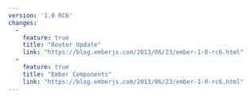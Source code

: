 ```yaml
---
version: '1.0 RC6'
changes:
  -
    feature: true
    title: "Router Update"
    link: "https://blog.emberjs.com/2013/06/23/ember-1-0-rc6.html"
  -
    feature: true
    title: "Ember Components"
    link: "https://blog.emberjs.com/2013/06/23/ember-1-0-rc6.html"
---
```

